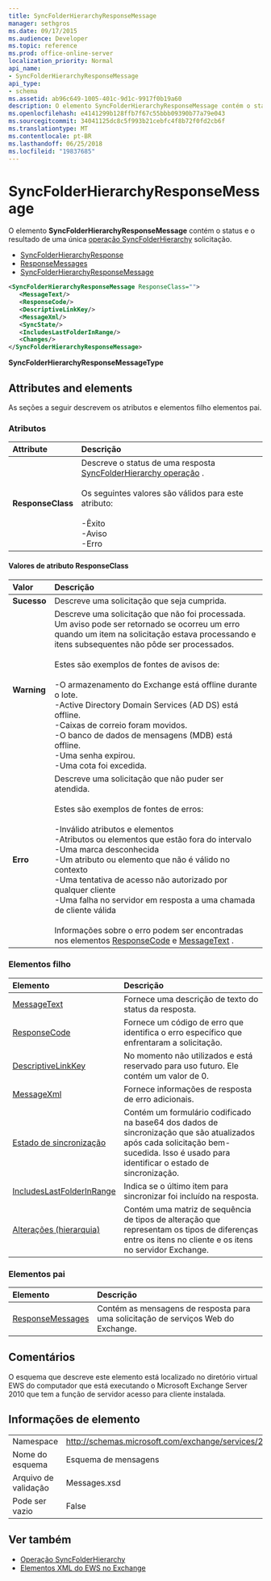 ```yaml
---
title: SyncFolderHierarchyResponseMessage
manager: sethgros
ms.date: 09/17/2015
ms.audience: Developer
ms.topic: reference
ms.prod: office-online-server
localization_priority: Normal
api_name:
- SyncFolderHierarchyResponseMessage
api_type:
- schema
ms.assetid: ab96c649-1005-401c-9d1c-9917f0b19a60
description: O elemento SyncFolderHierarchyResponseMessage contém o status e o resultado de uma única solicitação de operação SyncFolderHierarchy.
ms.openlocfilehash: e4141299b128ffb7f67c55bbb09390b77a79e043
ms.sourcegitcommit: 34041125dc8c5f993b21cebfc4f8b72f0fd2cb6f
ms.translationtype: MT
ms.contentlocale: pt-BR
ms.lasthandoff: 06/25/2018
ms.locfileid: "19837685"
---
```

# <a name="syncfolderhierarchyresponsemessage"></a>SyncFolderHierarchyResponseMessage

O elemento **SyncFolderHierarchyResponseMessage** contém o status e o resultado de uma única [operação SyncFolderHierarchy](syncfolderhierarchy-operation.md) solicitação. 
  
- [SyncFolderHierarchyResponse](syncfolderhierarchyresponse.md) 
- [ResponseMessages](responsemessages.md)
- [SyncFolderHierarchyResponseMessage](syncfolderhierarchyresponsemessage.md)
  
```xml
<SyncFolderHierarchyResponseMessage ResponseClass="">
   <MessageText/>
   <ResponseCode/>
   <DescriptiveLinkKey/>
   <MessageXml/>
   <SyncState/>
   <IncludesLastFolderInRange/>
   <Changes/>
</SyncFolderHierarchyResponseMessage>
```

 **SyncFolderHierarchyResponseMessageType**
## <a name="attributes-and-elements"></a>Attributes and elements

As seções a seguir descrevem os atributos e elementos filho elementos pai.
  
### <a name="attributes"></a>Atributos

|**Attribute**|**Descrição**|
|:-----|:-----|
|**ResponseClass** <br/> | Descreve o status de uma resposta [SyncFolderHierarchy operação](syncfolderhierarchy-operation.md) . <br/><br/>Os seguintes valores são válidos para este atributo:<br/>  <br/>-Êxito  <br/>-Aviso  <br/>-Erro  <br/> |
   
#### <a name="responseclass-attribute-values"></a>Valores de atributo ResponseClass

|**Valor**|**Descrição**|
|:-----|:-----|
|**Sucesso** <br/> |Descreve uma solicitação que seja cumprida.  <br/> |
|**Warning** <br/> | Descreve uma solicitação que não foi processada. Um aviso pode ser retornado se ocorreu um erro quando um item na solicitação estava processando e itens subsequentes não pôde ser processados. <br/><br/>Estes são exemplos de fontes de avisos de:  <br/><br/>-O armazenamento do Exchange está offline durante o lote.  <br/>-Active Directory Domain Services (AD DS) está offline.  <br/>-Caixas de correio foram movidos.  <br/>-O banco de dados de mensagens (MDB) está offline.  <br/>-Uma senha expirou.  <br/>-Uma cota foi excedida.  <br/> |
|**Erro** <br/> | Descreve uma solicitação que não puder ser atendida. <br/><br/>Estes são exemplos de fontes de erros:  <br/><br/>-Inválido atributos e elementos  <br/>-Atributos ou elementos que estão fora do intervalo  <br/>-Uma marca desconhecida  <br/>-Um atributo ou elemento que não é válido no contexto  <br/>-Uma tentativa de acesso não autorizado por qualquer cliente  <br/>-Uma falha no servidor em resposta a uma chamada de cliente válida  <br/><br/>  Informações sobre o erro podem ser encontradas nos elementos [ResponseCode](responsecode.md) e [MessageText](messagetext.md) .  <br/> |
   
### <a name="child-elements"></a>Elementos filho

|**Elemento**|**Descrição**|
|:-----|:-----|
|[MessageText](messagetext.md) <br/> |Fornece uma descrição de texto do status da resposta.  <br/> |
|[ResponseCode](responsecode.md) <br/> |Fornece um código de erro que identifica o erro específico que enfrentaram a solicitação.  <br/> |
|[DescriptiveLinkKey](descriptivelinkkey.md) <br/> |No momento não utilizados e está reservado para uso futuro. Ele contém um valor de 0.  <br/> |
|[MessageXml](messagexml.md) <br/> |Fornece informações de resposta de erro adicionais.  <br/> |
|[Estado de sincronização](syncstate-ex15websvcsotherref.md) <br/> |Contém um formulário codificado na base64 dos dados de sincronização que são atualizados após cada solicitação bem-sucedida. Isso é usado para identificar o estado de sincronização.  <br/> |
|[IncludesLastFolderInRange](includeslastfolderinrange.md) <br/> |Indica se o último item para sincronizar foi incluído na resposta.  <br/> |
|[Alterações (hierarquia)](changes-hierarchy.md) <br/> |Contém uma matriz de sequência de tipos de alteração que representam os tipos de diferenças entre os itens no cliente e os itens no servidor Exchange.  <br/> |
   
### <a name="parent-elements"></a>Elementos pai

|**Elemento**|**Descrição**|
|:-----|:-----|
|[ResponseMessages](responsemessages.md) <br/> |Contém as mensagens de resposta para uma solicitação de serviços Web do Exchange.  <br/> |
   
## <a name="remarks"></a>Comentários

O esquema que descreve este elemento está localizado no diretório virtual EWS do computador que está executando o Microsoft Exchange Server 2010 que tem a função de servidor acesso para cliente instalada.
  
## <a name="element-information"></a>Informações de elemento

|||
|:-----|:-----|
|Namespace  <br/> |http://schemas.microsoft.com/exchange/services/2006/messages  <br/> |
|Nome do esquema  <br/> |Esquema de mensagens  <br/> |
|Arquivo de validação  <br/> |Messages.xsd  <br/> |
|Pode ser vazio  <br/> |False  <br/> |
   
## <a name="see-also"></a>Ver também

- [Operação SyncFolderHierarchy](syncfolderhierarchy-operation.md)
- [Elementos XML do EWS no Exchange](ews-xml-elements-in-exchange.md)

